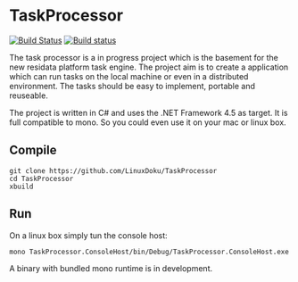 # TaskProcessor
[![Build Status](https://travis-ci.org/LinuxDoku/TaskProcessor.svg?branch=master)](https://travis-ci.org/LinuxDoku/TaskProcessor)
[![Build status](https://ci.appveyor.com/api/projects/status/a5jaqaqnbc4twq62)](https://ci.appveyor.com/project/LinuxDoku/taskprocessor)

The task processor is a in progress project which is the basement for the new residata platform task
engine. The project aim is to create a application which can run tasks on the local machine or even in 
a distributed environment. The tasks should be easy to implement, portable and reuseable.

The project is written in C# and uses the .NET Framework 4.5 as target. It is full compatible to mono.
So you could even use it on your mac or linux box.

## Compile
```
git clone https://github.com/LinuxDoku/TaskProcessor
cd TaskProcessor
xbuild
```

## Run
On a linux box simply tun the console host:
```
mono TaskProcessor.ConsoleHost/bin/Debug/TaskProcessor.ConsoleHost.exe
```
A binary with bundled mono runtime is in development.